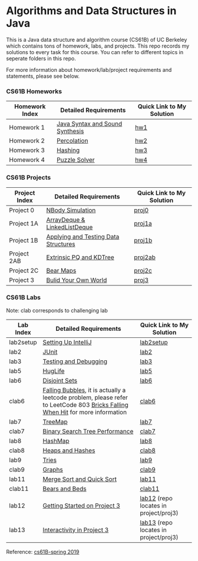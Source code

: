 # Algorithms and Data Structures in Java


This is a Java data structure and algorithm course (CS61B) of UC Berkeley which contains tons of homework, labs, and projects. This repo records my solutions to every task for this course. You can refer to
different topics in seperate folders in this repo.

For more information about homework/lab/project requirements and statements, please see below.

### CS61B Homeworks

Homework Index | Detailed Requirements | Quick Link to My Solution
--------------- | --------------- | ---------------
Homework 1 | [Java Syntax and Sound Synthesis](https://sp19.datastructur.es/materials/hw/hw1/hw1) | [hw1](https://github.com/ZTong1201/Java/tree/master/hw/hw1)
Homework 2 | [Percolation](https://sp19.datastructur.es/materials/hw/hw2/hw2) | [hw2](https://github.com/ZTong1201/Java/tree/master/hw/hw2)
Homework 3 |[Hashing](https://sp19.datastructur.es/materials/hw/hw3/hw3) | [hw3](https://github.com/ZTong1201/Java/tree/master/hw/hw3/hw3/hash)
Homework 4 | [Puzzle Solver](https://sp19.datastructur.es/materials/hw/hw4/hw4) | [hw4](https://github.com/ZTong1201/Java/tree/master/hw/hw4/bearmaps)

### CS61B Projects
Project Index | Detailed Requirements | Quick Link to My Solution
--------------- | --------------- | ---------------
Project 0 | [NBody Simulation](https://sp19.datastructur.es/materials/proj/proj0/proj0) | [proj0](https://github.com/ZTong1201/Java/tree/master/project/proj0)
Project 1A | [ArrayDeque & LinkedListDeque](https://sp19.datastructur.es/materials/proj/proj1a/proj1a) | [proj1a](https://github.com/ZTong1201/Java/tree/master/project/proj1a)
Project 1B | [Applying and Testing Data Structures](https://sp19.datastructur.es/materials/proj/proj1b/proj1b) | [proj1b](https://github.com/ZTong1201/Java/tree/master/project/proj1b)
Project 2AB | [Extrinsic PQ and KDTree](https://sp19.datastructur.es/materials/proj/proj2ab/proj2ab) | [proj2ab](https://github.com/ZTong1201/Java/tree/master/project/proj2ab/bearmaps)
Project 2C | [Bear Maps](https://sp19.datastructur.es/materials/proj/proj2c/proj2c) | [proj2c](https://github.com/ZTong1201/Java/tree/master/project/proj2c)
Project 3 | [Bulid Your Own World](https://sp19.datastructur.es/materials/proj/proj3/proj3) | [proj3](https://github.com/ZTong1201/Java/tree/master/project/proj3)

### CS61B Labs
Note: clab corresponds to challenging lab

Lab Index | Detailed Requirements | Quick Link to My Solution
--------------- | --------------- | ---------------
lab2setup | [Setting Up IntelliJ](https://sp19.datastructur.es/materials/lab/lab2setup/lab2setup) | [lab2setup](https://github.com/ZTong1201/Java/tree/master/lab/lab2setup)
lab2 | [JUnit](https://sp19.datastructur.es/materials/lab/lab2/lab2) | [lab2](https://github.com/ZTong1201/Java/tree/master/lab/lab2)
lab3 | [Testing and Debugging](https://sp19.datastructur.es/materials/lab/lab3/lab3) | [lab3](https://github.com/ZTong1201/Java/tree/master/lab/lab3)
lab5 | [HugLife](https://sp19.datastructur.es/materials/lab/lab5/lab5) | [lab5](https://github.com/ZTong1201/Java/tree/master/lab/lab5)
lab6 | [Disjoint Sets](https://sp19.datastructur.es/materials/lab/lab6/lab6) | [lab6](https://github.com/ZTong1201/Java/tree/master/lab/lab6)
clab6 | [Falling Bubbles](https://sp19.datastructur.es/materials/clab/clab6/clab6), it is actually a leetcode problem, please refer to LeetCode 803 [Bricks Falling When Hit](https://leetcode.com/problems/bricks-falling-when-hit/) for more information | [clab6](https://github.com/ZTong1201/Java/tree/master/lab/clab6)
lab7 | [TreeMap](https://sp19.datastructur.es/materials/lab/lab7/lab7) | [lab7](https://github.com/ZTong1201/Java/tree/master/lab/lab7)
clab7 | [Binary Search Tree Performance](https://sp19.datastructur.es/materials/clab/clab7/clab7) | [clab7](https://github.com/ZTong1201/Java/tree/master/lab/clab7)
lab8 | [HashMap](https://sp19.datastructur.es/materials/lab/lab8/lab8) | [lab8](https://github.com/ZTong1201/Java/tree/master/lab/lab8)
clab8 | [Heaps and Hashes](https://sp19.datastructur.es/materials/clab/clab8/clab8) | [clab8](https://github.com/ZTong1201/Java/tree/master/lab/clab8)
lab9 | [Tries](https://sp19.datastructur.es/materials/lab/lab9/lab9) | [lab9](https://github.com/ZTong1201/Java/tree/master/lab/lab9)
clab9 | [Graphs](https://sp19.datastructur.es/materials/clab/clab9/clab9) | [clab9](https://github.com/ZTong1201/Java/tree/master/lab/clab9)
lab11 | [Merge Sort and Quick Sort](https://sp19.datastructur.es/materials/lab/lab11/lab11) | [lab11](https://github.com/ZTong1201/Java/tree/master/lab/lab11)
clab11 | [Bears and Beds](https://sp19.datastructur.es/materials/clab/clab11/clab11) | [clab11](https://github.com/ZTong1201/Java/tree/master/lab/clab11)
lab12 | [Getting Started on Project 3](https://sp19.datastructur.es/materials/lab/lab12/lab12) | [lab12](https://github.com/ZTong1201/Java/tree/master/project/proj3/byow/lab12) (repo locates in project/proj3)
lab13 | [Interactivity in Project 3](https://sp19.datastructur.es/materials/lab/lab13/lab13) | [lab13](https://github.com/ZTong1201/Java/tree/master/project/proj3/byow/lab13) (repo locates in project/proj3)

Reference: [cs61B-spring 2019](https://sp19.datastructur.es/)
